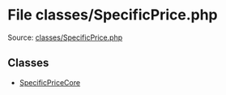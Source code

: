 File classes/SpecificPrice.php
=========

Source: [classes/SpecificPrice.php](https://github.com/PrestaShop/PrestaShop/blob/1.6.0.5/classes/SpecificPrice.php)


Classes
-------

* [SpecificPriceCore](class.SpecificPriceCore.md)

